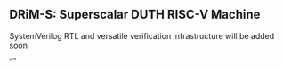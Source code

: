 ## DRiM-S: Superscalar DUTH RISC-V Machine

SystemVerilog RTL and versatile verification infrastructure will be added soon

<img src="/Users/dimitrak/Google Drive/Projects/DRIM-S/images/top.png" alt="top" style="zoom:33%;" />

